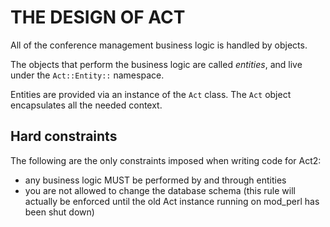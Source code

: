# THE DESIGN OF ACT

All of the conference management business logic is handled by objects.

The objects that perform the business logic are called *entities*,
and live under the `Act::Entity::` namespace.

Entities are provided via an instance of the `Act` class.
The `Act` object encapsulates all the needed context.


## Hard constraints

The following are the only constraints imposed when writing code for Act2:

* any business logic MUST be performed by and through entities
* you are not allowed to change the database schema
  (this rule will actually be enforced until the old Act instance running
  on mod\_perl has been shut down)

